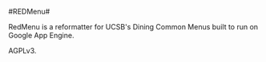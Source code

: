 #REDMenu#

RedMenu is a reformatter for UCSB's Dining Common Menus built to run on Google App Engine.

AGPLv3.